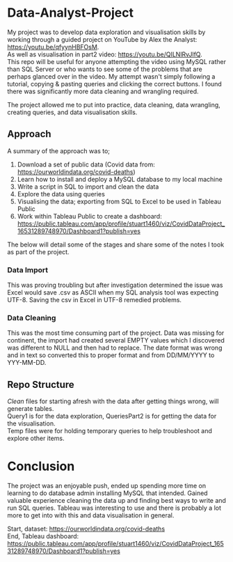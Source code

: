 # Data-Analyst-Project

My project was to develop data exploration and visualisation skills by working through a guided project on YouTube by Alex the Analyst: https://youtu.be/qfyynHBFOsM.  
As well as visualisation in part2 video: https://youtu.be/QILNlRvJlfQ.  
This repo will be useful for anyone attempting the video using MySQL rather than SQL Server or who wants to see some of the problems that are perhaps glanced over in the video.
My attempt wasn't simply following a tutorial, copying & pasting queries and clicking the correct buttons. I found there was significantly more data cleaning and wrangling required.


The project allowed me to put into practice, data cleaning, data wrangling, creating queries, and data visualisation skills.  

## Approach

A summary of the approach was to;
1. Download a set of public data (Covid data from: https://ourworldindata.org/covid-deaths)
2. Learn how to install and deploy a MySQL database to my local machine
4. Write a script in SQL to import and clean the data
5. Explore the data using queries
6. Visualising the data; exporting from SQL to Excel to be used in Tableau Public
7. Work within Tableau Public to create a dashboard: https://public.tableau.com/app/profile/stuart1460/viz/CovidDataProject_16531289748970/Dashboard1?publish=yes 

The below will detail some of the stages and share some of the notes I took as part of the project.

### Data Import

This was proving troubling but after investigation determined the issue was Excel would save .csv as ASCII when my SQL analysis tool was expecting UTF-8. Saving the csv in Excel in UTF-8 remedied problems.

### Data Cleaning

This was the most time consuming part of the project. Data was missing for continent, the import had created several EMPTY values which I discovered was different to NULL and then had to replace. The date format was wrong and in text so converted this to proper format and from DD/MM/YYYY to YYY-MM-DD.

## Repo Structure

*Clean* files for starting afresh with the data after getting things wrong, will generate tables.  
Query1 is for the data exploration, QueriesPart2 is for getting the data for the visualisation.  
Temp files were for holding temporary queries to help troubleshoot and explore other items.


# Conclusion

The project was an enjoyable push, ended up spending more time on learning to do database admin installing MySQL that intended. Gained valuable experience cleaning the data up and finding best ways to write and run SQL queries. Tableau was interesting to use and there is probably a lot more to get into with this and data visualisation in general.

Start, dataset: https://ourworldindata.org/covid-deaths  
End, Tableau dashboard: https://public.tableau.com/app/profile/stuart1460/viz/CovidDataProject_16531289748970/Dashboard1?publish=yes 
